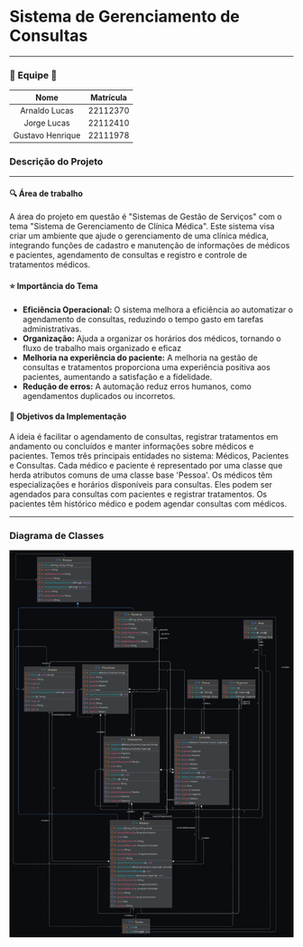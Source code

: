 # Sistema de Gerenciamento de Consultas
<hr>

### 👥 Equipe 👥

|       Nome       | Matrícula |
|:----------------:|:---------:|
|   Arnaldo Lucas  |  22112370 |
|    Jorge Lucas   |  22112410 |
| Gustavo Henrique |  22111978 |

### Descrição do Projeto
<hr>

#### 🔍 Área  de trabalho
A área do projeto em questão é "Sistemas de Gestão de Serviços" com o tema "Sistema de Gerenciamento de Clínica Médica". Este sistema visa criar um ambiente que ajude o gerenciamento de uma clínica médica, integrando funções de cadastro e manutenção de informações de médicos e pacientes, agendamento de consultas e registro e controle de tratamentos médicos.

#### ⭐️ Importância do Tema
* **Eficiência Operacional:** O sistema melhora a eficiência ao automatizar o agendamento de consultas, reduzindo o tempo gasto em tarefas administrativas.
* **Organização:** Ajuda a organizar os horários dos médicos, tornando o fluxo de trabalho mais organizado e eficaz
* **Melhoria na experiência do paciente:** A melhoria na gestão de consultas e tratamentos proporciona uma experiência positiva aos pacientes, aumentando a satisfação e a fidelidade.
* **Redução de erros:** A automação reduz erros humanos, como agendamentos duplicados ou incorretos.

#### 🎯 Objetivos da Implementação
A ideia é facilitar o agendamento de consultas, registrar tratamentos em andamento ou concluídos e manter informações sobre médicos e pacientes. Temos três principais entidades no sistema: Médicos, Pacientes e Consultas. Cada médico e paciente é representado por uma classe que herda atributos comuns de uma classe base 'Pessoa'. Os médicos têm especializações e horários disponíveis para consultas. Eles podem ser agendados para consultas com pacientes e registrar tratamentos. Os pacientes têm histórico médico e podem agendar consultas com médicos.

<hr>

### Diagrama de Classes

 ![Diagrama parcial](src/diagram/class_diagram.png)
